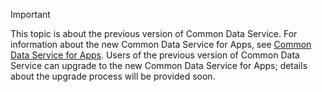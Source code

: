 > [!IMPORTANT]
> This topic is about the previous version of Common Data Service. For information about the new Common Data Service for Apps, see [Common Data Service for Apps](/powerapps/maker/common-data-service/data-platform-intro). Users of the previous version of Common Data Service can upgrade to the new Common Data Service for Apps; details about the upgrade process will be provided soon.